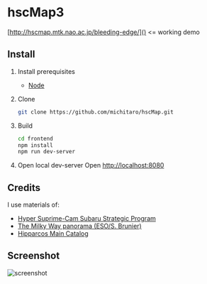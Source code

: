 # hscMap3

[http://hscmap.mtk.nao.ac.jp/bleeding-edge/]() <= working demo


## Install
1. Install prerequisites
    * [Node](https://nodejs.org/)

1. Clone
    ```sh:install.sh
    git clone https://github.com/michitaro/hscMap.git
    ```

1. Build
    ```sh:build.sh
    cd frontend
    npm install
    npm run dev-server
    ```

1. Open local dev-server
    Open [http://localhost:8080]()


## Credits
I use materials of:
* [Hyper Suprime-Cam Subaru Strategic Program](http://hsc.mtk.nao.ac.jp/ssp/)
* [The Milky Way panorama (ESO/S. Brunier)](https://www.eso.org/public/images/eso0932a/)
* [Hipparcos Main Catalog](https://heasarc.gsfc.nasa.gov/W3Browse/all/hipparcos.html)

## Screenshot
![screenshot](https://hsc-release.mtk.nao.ac.jp/doc/wp-content/uploads/2017/04/hscMap-screenshot.png)